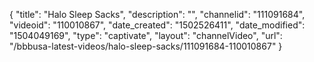 {
    "title": "Halo Sleep Sacks",
    "description": "",
    "channelid": "111091684",
    "videoid": "110010867",
    "date_created": "1502526411",
    "date_modified": "1504049169",
    "type": "captivate",
    "layout": "channelVideo",
    "url": "\/bbbusa-latest-videos\/halo-sleep-sacks\/111091684-110010867"
}